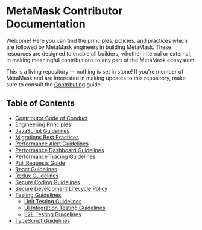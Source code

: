 # MetaMask Contributor Documentation

Welcome! Here you can find the principles, policies, and practices which are followed by MetaMask engineers in building MetaMask. These resources are designed to enable all builders, whether internal or external, in making meaningful contributions to any part of the MetaMask ecosystem.

This is a living repository — nothing is set in stone! If you're member of MetaMask and are interested in making updates to this repository, make sure to consult the [Contributing](./CONTRIBUTING.md) guide.

## Table of Contents

- [Contributor Code of Conduct](https://github.com/MetaMask/.github/blob/main/CODE_OF_CONDUCT.md)
- [Engineering Principles](./docs/engineering-principles.md)
- [JavaScript Guidelines](./docs/javascript.md)
- [Migrations Best Practices](./docs/migrations-guidelines.md)
- [Performance Alert Guidelines](./docs/performance-alert.md)
- [Performance Dashboard Guidelines](./docs/performance-dashboard.md)
- [Performance Tracing Guidelines](./docs/performance-tracing.md)
- [Pull Requests Guide](./docs/pull-requests.md)
- [React Guidelines](./docs/react.md)
- [Redux Guidelines](./docs/redux.md)
- [Secure Coding Guidelines](./docs/secure-coding-guidelines.md)
- [Secure Development Lifecycle Policy](./docs/sdlc.md)
- [Testing Guidelines](./docs/testing/overview.md)
  - [Unit Testing Guidelines](./docs/testing/unit-testing.md)
  - [UI Integration Testing Guidelines](./docs/testing/ui-integration-testing.md)
  - [E2E Testing Guidelines](./docs/testing/e2e-testing.md)
- [TypeScript Guidelines](./docs/typescript.md)
